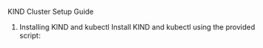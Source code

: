 KIND Cluster Setup Guide
1. Installing KIND and kubectl
Install KIND and kubectl using the provided script:
